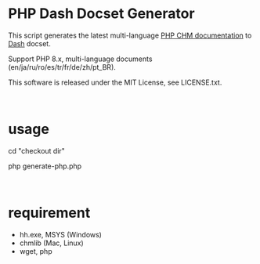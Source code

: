 PHP Dash Docset Generator
============

This script generates the latest multi-language [PHP CHM documentation](https://www.php.net/download-docs.php) to [Dash](https://kapeli.com/dash) docset.

Support PHP 8.x, multi-language documents (en/ja/ru/ro/es/tr/fr/de/zh/pt_BR).

This software is released under the MIT License, see LICENSE.txt.

&nbsp;

usage
============

cd "checkout dir"

php generate-php.php

&nbsp;

requirement
============

- hh.exe, MSYS (Windows)
- chmlib (Mac, Linux)
- wget, php
